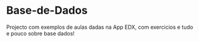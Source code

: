 # Base-de-Dados
 Projecto com exemplos de aulas dadas na App EDX, com exercicios e tudo e pouco sobre base dados!
